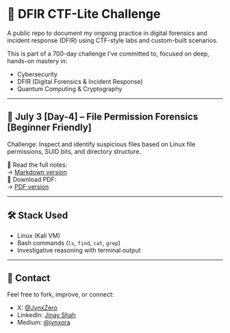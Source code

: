 # 🧠 DFIR CTF-Lite Challenge

A public repo to document my ongoing practice in digital forensics and incident response (DFIR) using CTF-style labs and custom-built scenarios.

This is part of a 700-day challenge I’ve committed to, focused on deep, hands-on mastery in:

- Cybersecurity
- DFIR (Digital Forensics & Incident Response)
- Quantum Computing & Cryptography

---

## 🧩 July 3 [Day-4] – File Permission Forensics [Beginner Friendly]

Challenge: Inspect and identify suspicious files based on Linux file permissions, SUID bits, and directory structure.

📘 Read the full notes:  
→ [Markdown version](./Day-4/CTFlite-notes.md)  
📎 Download PDF:  
→ [PDF version](./Day-4/CTFlite-notes.pdf)

---

## 🛠️ Stack Used
- Linux (Kali VM)
- Bash commands (`ls`, `find`, `cat`, `grep`)
- Investigative reasoning with terminal output

---

## 💬 Contact
Feel free to fork, improve, or connect:
- X: [@JynxZero](https://x.com/yourhandle)
- LinkedIn: [Jinay Shah](https://www.linkedin.com/in/jinay-shah-03472a372/)
- Medium: [@jynxora](https://medium.com/@jynxora)

